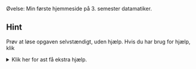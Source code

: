 Øvelse: Min første hjemmeside på 3. semester datamatiker. 


## Hint

Prøv at løse opgaven selvstændigt, uden hjælp. Hvis du har brug for hjælp, klik <details><summary>Klik her for ast få ekstra hjælp.</summary>
<p>

#### yes, even hidden code blocks!

```python
print("hello world!")
```

</p>
</details>

